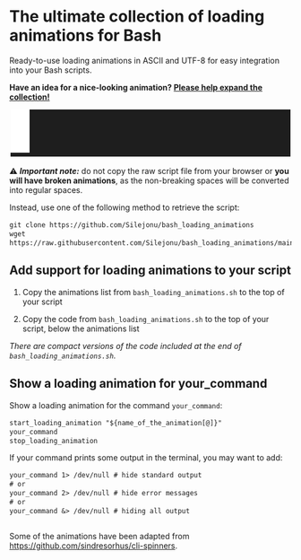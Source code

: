 # The ultimate collection of loading animations for Bash
Ready-to-use loading animations in ASCII and UTF-8 for easy integration into your Bash scripts.

**Have an idea for a nice-looking animation? [Please help expand the collection!](https://github.com/Silejonu/bash_loading_animations/issues/new?assignees=Silejonu&labels=enhancement&template=add-an-animation.yml&title=%5BNew+animation%5D+)**

<div align="center">

![](demo.gif)

</div>

⚠ ***Important note:*** do not copy the raw script file from your browser or **you will have broken animations**, as the non-breaking spaces will be converted into regular spaces.

Instead, use one of the following method to retrieve the script:
```
git clone https://github.com/Silejonu/bash_loading_animations
wget https://raw.githubusercontent.com/Silejonu/bash_loading_animations/main/bash_loading_animations.sh
```

## Add support for loading animations to your script

1. Copy the animations list from `bash_loading_animations.sh` to the top of your script

2. Copy the code from `bash_loading_animations.sh` to the top of your script, below the animations list

*There are compact versions of the code included at the end of `bash_loading_animations.sh`.*

## Show a loading animation for your_command
Show a loading animation for the command `your_command`:
```
start_loading_animation "${name_of_the_animation[@]}"
your_command
stop_loading_animation
```

If your command prints some output in the terminal, you may want to add:
```
your_command 1> /dev/null # hide standard output
# or
your_command 2> /dev/null # hide error messages
# or
your_command &> /dev/null # hiding all output
```

##
Some of the animations have been adapted from https://github.com/sindresorhus/cli-spinners.
